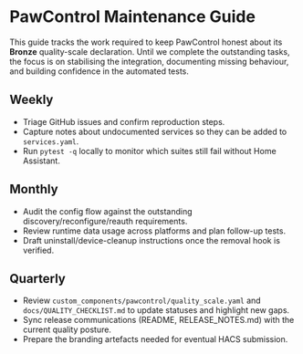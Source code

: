 # PawControl Maintenance Guide

This guide tracks the work required to keep PawControl honest about its
**Bronze** quality-scale declaration. Until we complete the outstanding tasks,
the focus is on stabilising the integration, documenting missing behaviour, and
building confidence in the automated tests.

## Weekly
- Triage GitHub issues and confirm reproduction steps.
- Capture notes about undocumented services so they can be added to `services.yaml`.
- Run `pytest -q` locally to monitor which suites still fail without Home Assistant.

## Monthly
- Audit the config flow against the outstanding discovery/reconfigure/reauth requirements.
- Review runtime data usage across platforms and plan follow-up tests.
- Draft uninstall/device-cleanup instructions once the removal hook is verified.

## Quarterly
- Review `custom_components/pawcontrol/quality_scale.yaml` and `docs/QUALITY_CHECKLIST.md` to update statuses and highlight new gaps.
- Sync release communications (README, RELEASE_NOTES.md) with the current quality posture.
- Prepare the branding artefacts needed for eventual HACS submission.
